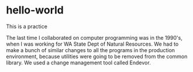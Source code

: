 hello-world
===========

This is a practice

The last time I collaborated on computer programming was in the 1990's, when I was working for WA State Dept of Natural Resources.
We had to make a bunch of similar changes to all the programs in the production environment,
because utilities were going to be removed from the common library.
We used a change management tool called Endevor.
